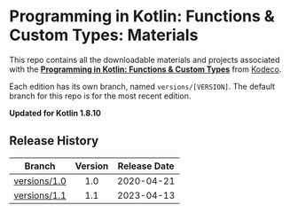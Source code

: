 # Programming in Kotlin: Functions & Custom Types: Materials

This repo contains all the downloadable materials and projects associated with the **[Programming in Kotlin: Functions & Custom Types](https://www.kodeco.com/38300418-programming-in-kotlin-functions-custom-types)** from [Kodeco](https://www.kodeco.com).

Each edition has its own branch, named `versions/[VERSION]`. The default branch for this repo is for the most recent edition.

**Updated for Kotlin 1.8.10**

## Release History

| Branch                                                                                  | Version | Release Date |
| --------------------------------------------------------------------------------------- |:-------:|:------------:|
| [versions/1.0](https://github.com/kodecocodes/video-pikfc-materials/tree/versions/1.0) | 1.0     | 2020-04-21   |
| [versions/1.1](https://github.com/kodecocodes/video-pikfc-materials/tree/versions/1.1) | 1.1     | 2023-04-13   |
